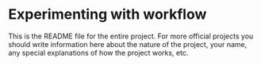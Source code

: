# Experimenting with workflow

This is the README file for the entire project. For more official projects you should write information here about the nature of the project, your name, any special explanations of how the project works, etc.
